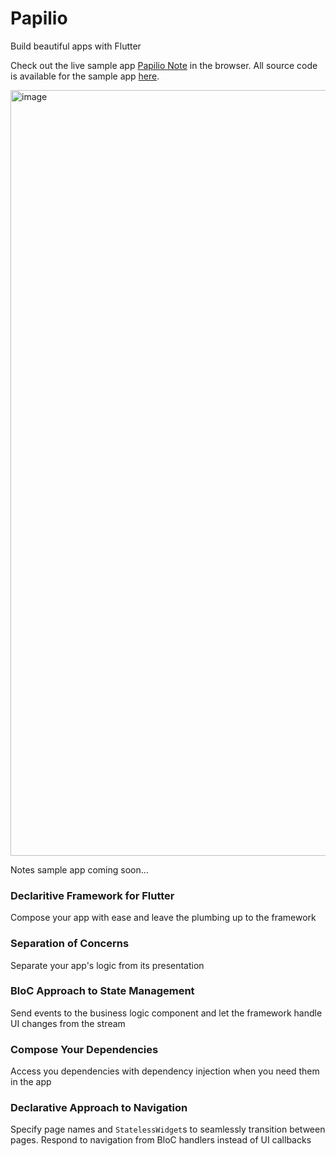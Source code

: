 # Papilio

Build beautiful apps with Flutter

Check out the live sample app [Papilio Note](https://www.papilionote.com) in the browser. All source code is available for the sample app [here](https://github.com/MelbourneDeveloper/papilio_note).

<img width="1225" alt="image" src="https://user-images.githubusercontent.com/16697547/178098531-0c0efbb2-8f57-414a-8512-4f1564f97ef8.png">

Notes sample app coming soon...

### Declaritive Framework for Flutter
Compose your app with ease and leave the plumbing up to the framework

### Separation of Concerns
Separate your app's logic from its presentation

### BloC Approach to State Management
Send events to the business logic component and let the framework handle UI changes from the stream

### Compose Your Dependencies
Access you dependencies with dependency injection when you need them in the app

### Declarative Approach to Navigation
Specify page names and `StatelessWidget`s to seamlessly transition between pages. Respond to navigation from BloC handlers instead of UI callbacks
